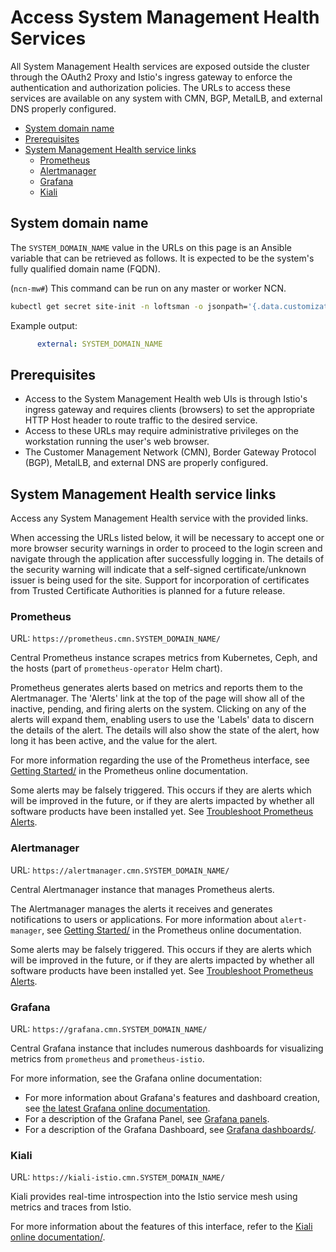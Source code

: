 # Access System Management Health Services

All System Management Health services are exposed outside the cluster through the OAuth2 Proxy and Istio's ingress gateway to enforce the authentication and authorization policies. The URLs
to access these services are available on any system with CMN, BGP, MetalLB, and external DNS properly configured.

- [System domain name](#system-domain-name)
- [Prerequisites](#prerequisites)
- [System Management Health service links](#system-management-health-service-links)
  - [Prometheus](#prometheus)
  - [Alertmanager](#alertmanager)
  - [Grafana](#grafana)
  - [Kiali](#kiali)

## System domain name

The `SYSTEM_DOMAIN_NAME` value in the URLs on this page is an Ansible variable that can be retrieved as follows. It is expected to be the system's fully qualified domain name (FQDN).

(`ncn-mw#`) This command can be run on any master or worker NCN.

```bash
kubectl get secret site-init -n loftsman -o jsonpath='{.data.customizations\.yaml}' | base64 -d | grep "external:"
```

Example output:

```yaml
      external: SYSTEM_DOMAIN_NAME
```

## Prerequisites

- Access to the System Management Health web UIs is through Istio's ingress gateway and requires clients \(browsers\) to set the appropriate HTTP Host header to route traffic to the desired service.
- Access to these URLs may require administrative privileges on the workstation running the user's web browser.
- The Customer Management Network \(CMN\), Border Gateway Protocol \(BGP\), MetalLB, and external DNS are properly configured.

## System Management Health service links

Access any System Management Health service with the provided links.

When accessing the URLs listed below, it will be necessary to accept one or more browser security warnings in order to proceed to the login screen and navigate through the application after successfully
logging in. The details of the security warning will indicate that a self-signed certificate/unknown issuer is being used for the site. Support for incorporation of certificates from Trusted Certificate
Authorities is planned for a future release.

### Prometheus

URL: `https://prometheus.cmn.SYSTEM_DOMAIN_NAME/`

Central Prometheus instance scrapes metrics from Kubernetes, Ceph, and the hosts (part of `prometheus-operator` Helm chart).

Prometheus generates alerts based on metrics and reports them to the Alertmanager. The 'Alerts' link at the top of the page will show all of the inactive, pending, and firing alerts on the system.
Clicking on any of the alerts will expand them, enabling users to use the 'Labels' data to discern the details of the alert. The details will also show the state of the alert, how long it has been
active, and the value for the alert.

For more information regarding the use of the Prometheus interface, see
[Getting Started/](https://prometheus.io/docs/prometheus/latest/getting_started/) in the Prometheus online documentation.

Some alerts may be falsely triggered. This occurs if they are alerts which will be improved in the future, or if they are alerts impacted by whether all software products have been installed yet.
See [Troubleshoot Prometheus Alerts](Troubleshoot_Prometheus_Alerts.md).

### Alertmanager

URL: `https://alertmanager.cmn.SYSTEM_DOMAIN_NAME/`

Central Alertmanager instance that manages Prometheus alerts.

The Alertmanager manages the alerts it receives and generates notifications to users or applications. For more information about `alert-manager`, see
[Getting Started/](https://prometheus.io/docs/prometheus/latest/getting_started/) in the Prometheus online documentation.

Some alerts may be falsely triggered. This occurs if they are alerts which will be improved in the future, or if they are alerts impacted by whether all software products have been installed yet. See
[Troubleshoot Prometheus Alerts](Troubleshoot_Prometheus_Alerts.md).

### Grafana

URL: `https://grafana.cmn.SYSTEM_DOMAIN_NAME/`

Central Grafana instance that includes numerous dashboards for visualizing metrics from `prometheus` and `prometheus-istio`.

For more information, see the Grafana online documentation:

- For more information about Grafana's features and dashboard creation, see [the latest Grafana online documentation](https://grafana.com/docs/grafana/latest/).
- For a description of the Grafana Panel, see [Grafana panels](https://grafana.com/docs/grafana/latest/features/panels/panels/).
- For a description of the Grafana Dashboard, see [Grafana dashboards/](https://grafana.com/docs/grafana/latest/features/dashboard/dashboards/).

### Kiali

URL: `https://kiali-istio.cmn.SYSTEM_DOMAIN_NAME/`

Kiali provides real-time introspection into the Istio service mesh using metrics and traces from Istio.

For more information about the features of this interface, refer to the [Kiali online documentation/](https://kiali.io/documentation/).
